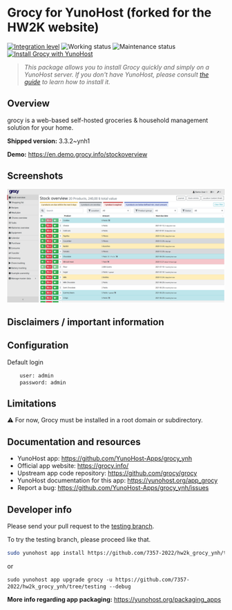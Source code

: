 <!--
N.B.: This README was automatically generated by https://github.com/YunoHost/apps/tree/master/tools/README-generator
It shall NOT be edited by hand.
-->

# Grocy for YunoHost (forked for the HW2K website)

[![Integration level](https://dash.yunohost.org/integration/grocy.svg)](https://dash.yunohost.org/appci/app/grocy) ![Working status](https://ci-apps.yunohost.org/ci/badges/grocy.status.svg) ![Maintenance status](https://ci-apps.yunohost.org/ci/badges/grocy.maintain.svg)  
[![Install Grocy with YunoHost](https://install-app.yunohost.org/install-with-yunohost.svg)](https://install-app.yunohost.org/?app=grocy)

> *This package allows you to install Grocy quickly and simply on a YunoHost server.
If you don't have YunoHost, please consult [the guide](https://yunohost.org/#/install) to learn how to install it.*

## Overview

grocy is a web-based self-hosted groceries & household management solution for your home.

**Shipped version:** 3.3.2~ynh1

**Demo:** https://en.demo.grocy.info/stockoverview

## Screenshots

![Screenshot of Grocy](./doc/screenshots/stock-en.png)

## Disclaimers / important information

## Configuration

 Default login
```
	user: admin
	password: admin
```

## Limitations

:warning: For now, Grocy must be installed in a root domain or subdirectory.

## Documentation and resources

* YunoHost app: <https://github.com/YunoHost-Apps/grocy_ynh>
* Official app website: <https://grocy.info/>
* Upstream app code repository: <https://github.com/grocy/grocy>
* YunoHost documentation for this app: <https://yunohost.org/app_grocy>
* Report a bug: <https://github.com/YunoHost-Apps/grocy_ynh/issues>

## Developer info

Please send your pull request to the [testing branch](https://github.com/7357-2022/hw2k_grocy_ynh/tree/testing).

To try the testing branch, please proceed like that.

``` bash
sudo yunohost app install https://github.com/7357-2022/hw2k_grocy_ynh/tree/testing --debug
```
or
```
sudo yunohost app upgrade grocy -u https://github.com/7357-2022/hw2k_grocy_ynh/tree/testing --debug
```

**More info regarding app packaging:** <https://yunohost.org/packaging_apps>
